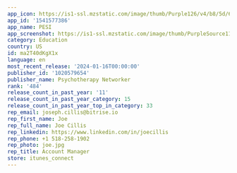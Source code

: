 ```yaml
---
app_icon: https://is1-ssl.mzstatic.com/image/thumb/Purple126/v4/b8/5d/68/b85d6823-2b5f-557d-2049-b40e6222acbb/AppIcon-1x_U007emarketing-0-7-0-85-220-0.png/1024x1024bb.png
app_id: '1541577386'
app_name: PESI
app_screenshot: https://is1-ssl.mzstatic.com/image/thumb/PurpleSource116/v4/4a/16/01/4a16012a-c1c0-bb56-b639-f7f378a971b6/9f902090-e8c0-40c1-8e51-d5a579ad70cc_Ads_1242-x-2208.png/1242x2208bb.png
category: Education
country: US
id: ma2T40dKgX1x
language: en
most_recent_release: '2024-01-16T00:00:00'
publisher_id: '1020579654'
publisher_name: Psychotherapy Networker
rank: '484'
release_count_in_past_year: '11'
release_count_in_past_year_category: 15
release_count_in_past_year_top_in_category: 33
rep_email: joseph.cillis@bitrise.io
rep_first_name: Joe
rep_full_name: Joe Cillis
rep_linkedin: https://www.linkedin.com/in/joecillis
rep_phone: +1 518-258-1902
rep_photo: joe.jpg
rep_title: Account Manager
store: itunes_connect
---
```

